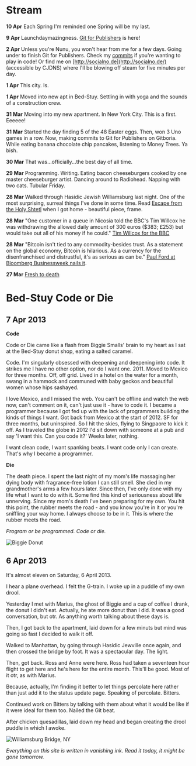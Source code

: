 Stream
======

**10 Apr** Each Spring I'm reminded one Spring will be my last.

**9 Apr** Launchdaymazingness. [Git for Publishers](http://git.gwenbell.com/) is here!

**2 Apr** Unless you're Nunu, you won't hear from me for a few days. Going under to finish Git for Publishers. Check my [commits](http://github.com/gwenbell) if you're wanting to play in code! Or find me on [http://socialno.de](http://socialno.de/) (accessible by CJDNS) where I'll be blowing off steam for five minutes per day.
 
**1 Apr** This city. Is. 

**1 Apr** Moved into new apt in Bed-Stuy. Settling in with yoga and the sounds of a construction crew. 

**31 Mar** Moving into my new apartment. In New York City. This is a first. Eeeeee!

**31 Mar** Started the day finding 5 of the 48 Easter eggs. Then, won 3 Uno games in a row. Now, making commits to Git for Publishers on Gitboria. While eating banana chocolate chip pancakes, listening to Money Trees. Ya bish. 

**30 Mar** That was...officially...the best day of all time.

**29 Mar** Programming. Writing. Eating bacon cheeseburgers cooked by one master cheeseburger artist. Dancing around to Radiohead. Napping with two cats. Tubular Friday.

**28 Mar** Walked through Hasidic Jewish Williamsburg last night. One of the most surprising, surreal things I've done in some time. Read [Escape from the Holy Shtetl](http://nymag.com/news/features/48532/) when I got home - beautiful piece, frame.

**28 Mar** "One customer in a queue in Nicosia told the BBC's Tim Willcox he was withdrawing the allowed daily amount of 300 euros ($383; £253) but would take out all of his money if he could." [Tim Willcox for the BBC](http://www.bbc.co.uk/news/business-21963462)

**28 Mar** "Bitcoin isn't tied to any commodity-besides trust. As a statement on the global economy, Bitcoin is hilarious. As a currency for the disenfranchised and distrustful, it's as serious as can be." [Paul Ford at Bloomberg Businessweek nails it](http://www.businessweek.com/articles/2013-03-28/bitcoin-may-be-the-global-economys-last-safe-haven#p2).

**27 Mar** [Fresh to death](https://soundcloud.com/ycthecynic/hallelujah-by-yc-the-cynic)


Bed-Stuy Code or Die
====================

7 Apr 2013
----------

**Code**

Code or Die came like a flash from Biggie Smalls' brain to my heart as I sat at the Bed-Stuy donut shop, eating a salted caramel. 

Code. I'm singularly obsessed with deepening and deepening into code. It strikes me I have no other option, nor do I want one. 2011. Moved to Mexico for three months. Off, off grid. Lived in a hotel on the water for a month, swang in a hammock and communed with baby geckos and beautiful women whose hips sashayed.

I love Mexico, and I missed the web. You can't be offline and watch the web now, can't comment on it, can't just use it - have to code it. I became a programmer because I got fed up with the lack of programmers building the kinds of things I want. Got back from Mexico at the start of 2012. SF for three months, but uninspired. So I hit the skies, flying to Singpaore to kick it off. As I traveled the globe in 2012 I'd sit down with someone at a pub and say 'I want this. Can you code it?' Weeks later, nothing.

I want clean code, I want spanking beats. I want code only I can create. That's why I became a programmer.

**Die**

The death piece. I spent the last night of my mom's life massaging her dying body with fragrance-free lotion I can still smell. She died in my grandmother's arms a few hours later. Since then, I've only done with my life what I want to do with it. Some find this kind of seriousness about life unnerving. Since my mom's death I've been preparing for my own. You hit this point, the rubber meets the road - and you know you're in it or you're sniffling your way home. I always choose to be in it. This is where the rubber meets the road. 

_Program or be programmed._ 
_Code or die._

![Biggie Donut](images/biggie-donut.jpg)

6 Apr 2013
----------

It's almost eleven on Saturday, 6 April 2013.

I hear a plane overhead. I felt the G-train. I woke up in a puddle of my own drool.

Yesterday I met with Marius, the ghost of Biggie and a cup of coffee I drank, the donut I didn't eat. Actually, he ate more donut than I did. It was a good conversation, but otr. As anything worth talking about these days is.

Then, I got back to the apartment, laid down for a few minuts but mind was going so fast I decided to walk it off.

Walked to Manhattan, by going through Hasidic Jewville once again, and then crossed the bridge by foot. It was a spectacular day. The light.

Then, got back. Ross and Anne were here. Ross had taken a seventeen hour flight to get here and he's here for the entire month. This'll be good. Most of it otr, as with Marius.

Because, actually, I'm finding it better to let things percolate here rather than just add it to the status update page. Speaking of percolate. Bitters.

Continued work on Bitters by talking with them about what it would be like if it were ideal for them too. Nailed the Git beat.

After chicken quesadillas, laid down my head and began creating the drool puddle in which I awoke.

![Williamsburg Bridge, NY](images/williamsbrg-bridge-april-2013.jpg)

*Everything on this site is written in vanishing ink. Read it today, it might be gone tomorrow.*